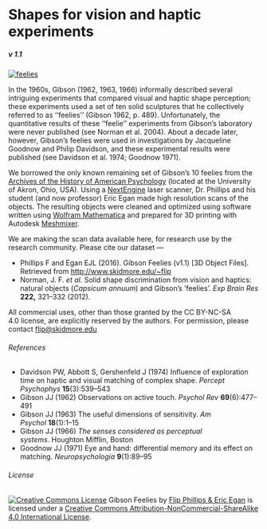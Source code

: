 # Shapes for vision and haptic experiments
##### v 1.1

[![feelies](https://academics.skidmore.edu/blogs/flip/files/2016/09/feelies.png)](https://academics.skidmore.edu/blogs/flip/files/2016/09/feelies.png) 

In the 1960s, Gibson (1962, 1963, 1966) informally described several intriguing experiments that compared visual and haptic shape perception; these experiments used a set of ten solid sculptures that he collectively referred to as ‘‘feelies’’ (Gibson 1962, p. 489). Unfortunately, the quantitative results of these ‘‘feelie’’ experiments from Gibson’s laboratory were never published (see Norman et al. 2004). About a decade later, however, Gibson’s feelies were used in investigations by Jacqueline Goodnow and Philip Davidson, and these experimental results were published (see Davidson et al. 1974; Goodnow 1971).

We borrowed the only known remaining set of Gibson’s 10 feelies from the [Archives of the History of American Psychology](http://www.uakron.edu/chp/) (located at the University of Akron, Ohio, USA). Using a [NextEngine](https://www.nextengine.com) laser scanner, Dr. Phillips and his student (and now professor) Eric Egan made high resolution scans of the objects. The resulting objects were cleaned and optimized using software written using [Wolfram Mathematica](http://wolfram.com) and prepared for 3D printing with Autodesk [Meshmixer](http://www.meshmixer.com).

We are making the scan data available here, for research use by the research community. Please cite our dataset —

*   Phillips F and Egan EJL (2016). Gibson Feelies (v1.1) [3D Object Files]. Retrieved from http://www.skidmore.edu/~flip
*   Norman, J. F. _et al._ Solid shape discrimination from vision and haptics: natural objects (_Capsicum annuum_) and Gibson’s ‘feelies’. _Exp Brain Res_ **222,** 321–332 (2012).

All commercial uses, other than those granted by the CC BY-NC-SA 4.0 license, are explicitly reserved by the authors. For permission, please contact flip@skidmore.edu

###### References

*   Davidson PW, Abbott S, Gershenfeld J (1974) Influence of exploration time on haptic and visual matching of complex shape. _Percept Psychophys_ **15**(3):539–543
*   Gibson JJ (1962) Observations on active touch. _Psychol Rev_ **69**(6):477–491
*   Gibson JJ (1963) The useful dimensions of sensitivity. _Am Psychol_ **18**(1):1–15
*   Gibson JJ (1966) _The senses considered as perceptual systems_. Houghton Mifflin, Boston
*   Goodnow JJ (1971) Eye and hand: differential memory and its effect on matching. _Neuropsychologia_ **9**(1):89–95

###### License

[![Creative Commons License](https://i.creativecommons.org/l/by-nc-sa/4.0/88x31.png)](http://creativecommons.org/licenses/by-nc-sa/4.0/) Gibson Feelies by [Flip Phillips & Eric Egan](http://www.skidmore.edu/~flip) is licensed under a [Creative Commons Attribution-NonCommercial-ShareAlike 4.0 International License](http://creativecommons.org/licenses/by-nc-sa/4.0/).